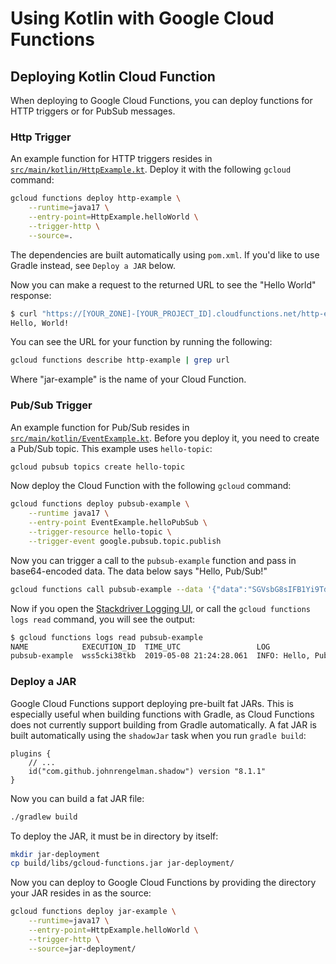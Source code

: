 # Using Kotlin with Google Cloud Functions

## Deploying Kotlin Cloud Function

When deploying to Google Cloud Functions, you can deploy functions for
HTTP triggers or for PubSub messages.

### Http Trigger

An example function for HTTP triggers resides in [`src/main/kotlin/HttpExample.kt`](src/main/kotlin/HttpExample.kt).
Deploy it with the following `gcloud` command:

```sh
gcloud functions deploy http-example \
    --runtime=java17 \
    --entry-point=HttpExample.helloWorld \
    --trigger-http \
    --source=.
```

The dependencies are built automatically using `pom.xml`. If you'd like to
use Gradle instead, see `Deploy a JAR` below.

Now you can make a request to the returned URL to see the "Hello World" response:

```sh
$ curl "https://[YOUR_ZONE]-[YOUR_PROJECT_ID].cloudfunctions.net/http-example"
Hello, World!
```

You can see the URL for your function by running the following:

```sh
gcloud functions describe http-example | grep url
```

Where "jar-example" is the name of your Cloud Function.

### Pub/Sub Trigger

An example function for Pub/Sub resides in [`src/main/kotlin/EventExample.kt`](src/main/kotlin/EventExample.kt). Before you deploy it, you need to create a Pub/Sub topic. This example uses
`hello-topic`:

```sh
gcloud pubsub topics create hello-topic
```

Now deploy the Cloud Function with the following `gcloud` command:

```sh
gcloud functions deploy pubsub-example \
    --runtime java17 \
    --entry-point EventExample.helloPubSub \
    --trigger-resource hello-topic \
    --trigger-event google.pubsub.topic.publish
```

Now you can trigger a call to the `pubsub-example` function and pass in
base64-encoded data. The data below says "Hello, Pub/Sub!"

```sh
gcloud functions call pubsub-example --data '{"data":"SGVsbG8sIFB1Yi9TdWIh"}'
```

Now if you open the [Stackdriver Logging UI](https://console.cloud.google.com/logs),
or call the `gcloud functions logs read` command, you will see the output:

```sh
$ gcloud functions logs read pubsub-example
NAME            EXECUTION_ID  TIME_UTC                 LOG
pubsub-example  wss5cki38tkb  2019-05-08 21:24:28.061  INFO: Hello, Pub/Sub!
```

### Deploy a JAR

Google Cloud Functions support deploying pre-built fat JARs. This is especially
useful when building functions with Gradle, as Cloud Functions does not
currently support building from Gradle automatically. A fat JAR is built
automatically using the `shadowJar` task when you run `gradle build`:

```
plugins {
    // ...
    id("com.github.johnrengelman.shadow") version "8.1.1"
}
```

Now you can build a fat JAR file:

```sh
./gradlew build
```

To deploy the JAR, it must be in directory by itself:

```sh
mkdir jar-deployment
cp build/libs/gcloud-functions.jar jar-deployment/
```

Now you can deploy to Google Cloud Functions by providing the directory
your JAR resides in as the source:

```sh
gcloud functions deploy jar-example \
    --runtime=java17 \
    --entry-point=HttpExample.helloWorld \
    --trigger-http \
    --source=jar-deployment/
```


